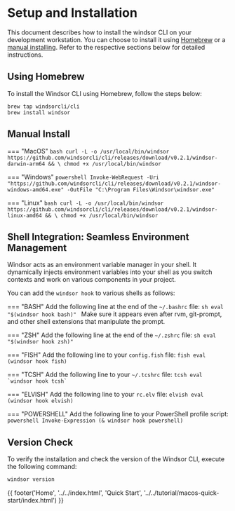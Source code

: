 # Setup and Installation

This document describes how to install the windsor CLI on your development workstation. You can choose to install it using [Homebrew](#using-homebrew) or a [manual installing](#manual-install). Refer to the respective sections below for detailed instructions.

## Using Homebrew

To install the Windsor CLI using Homebrew, follow the steps below:

```
brew tap windsorcli/cli
brew install windsor
```

## Manual Install

=== "MacOS"
    ```bash
    curl -L -o /usr/local/bin/windsor https://github.com/windsorcli/cli/releases/download/v0.2.1/windsor-darwin-arm64 && \
    chmod +x /usr/local/bin/windsor
    ```

=== "Windows"
    ```powershell
    Invoke-WebRequest -Uri "https://github.com/windsorcli/cli/releases/download/v0.2.1/windsor-windows-amd64.exe" -OutFile "C:\Program Files\Windsor\windsor.exe"
    ```

=== "Linux"
    ```bash
    curl -L -o /usr/local/bin/windsor https://github.com/windsorcli/cli/releases/download/v0.2.1/windsor-linux-amd64 && \
    chmod +x /usr/local/bin/windsor
    ```
    
## Shell Integration: Seamless Environment Management

Windsor acts as an environment variable manager in your shell. It dynamically injects environment variables into your shell as you switch contexts and work on various components in your project.

You can add the `windsor hook` to various shells as follows:

=== "BASH"
    Add the following line at the end of the `~/.bashrc` file:
    ```sh
    eval "$(windsor hook bash)"
    ```
    Make sure it appears even after rvm, git-prompt, and other shell extensions that manipulate the prompt.

=== "ZSH"
    Add the following line at the end of the `~/.zshrc` file:
    ```sh
    eval "$(windsor hook zsh)"
    ```

=== "FISH"
    Add the following line to your `config.fish` file:
    ```fish
    eval (windsor hook fish)
    ```

=== "TCSH"
    Add the following line to your `~/.tcshrc` file:
    ```tcsh
    eval `windsor hook tcsh`
    ```

=== "ELVISH"
    Add the following line to your `rc.elv` file:
    ```elvish
    eval (windsor hook elvish)
    ```

=== "POWERSHELL"
    Add the following line to your PowerShell profile script:
    ```powershell
    Invoke-Expression (& windsor hook powershell)
    ```

## Version Check

To verify the installation and check the version of the Windsor CLI, execute the following command:

```bash
windsor version
```

<div>
  {{ footer('Home', '../../index.html', 'Quick Start', '../../tutorial/macos-quick-start/index.html') }}
</div>

<script>
  document.getElementById('previousButton').addEventListener('click', function() {
    window.location.href = '../../index.html'; 
  });
  document.getElementById('nextButton').addEventListener('click', function() {
    window.location.href = '../../tutorial/macos-quick-start/index.html'; 
  });
</script>
